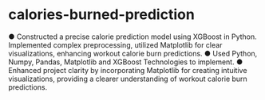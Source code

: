 # calories-burned-prediction

● Constructed a precise calorie prediction model using XGBoost in Python. Implemented complex
preprocessing, utilized Matplotlib for clear visualizations, enhancing workout calorie burn predictions.
● Used Python, Numpy, Pandas, Matplotlib and XGBoost Technologies to implement.
● Enhanced project clarity by incorporating Matplotlib for creating intuitive visualizations, providing a
clearer understanding of workout calorie burn predictions.







